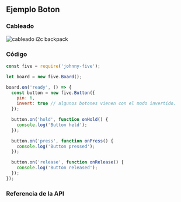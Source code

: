 ## Ejemplo Boton

### Cableado
![cableado i2c backpack](../../assets/i2c.png)


### Código
```javascript
const five = require('johnny-five');

let board = new five.Board();

board.on('ready', () => {
  const button = new five.Button({
    pin: 6,
    invert: true // algunos botones vienen con el modo invertido.
  });

  button.on('hold', function onHold() {
    console.log('Button held');
  });

  button.on('press', function onPress() {
    console.log('Button pressed');
  });

  button.on('release', function onRelease() {
    console.log('Button released');
  });
});
```

### Referencia de la API
